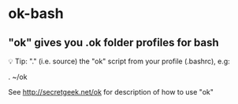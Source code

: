 ﻿# ok-bash

## "ok" gives you .ok folder profiles for bash


💡 Tip: "." (i.e. source) the "ok" script from your profile (.bashrc), e.g:

 . ~/ok

See <http://secretgeek.net/ok> for description of how to use "ok"


 